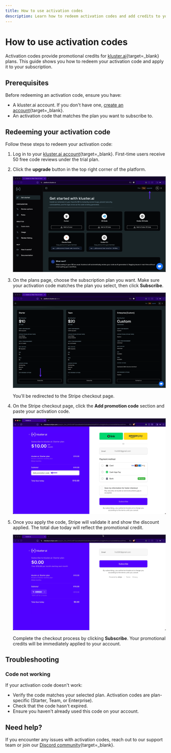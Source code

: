 ```yaml
---
title: How to use activation codes
description: Learn how to redeem activation codes and add credits to your kluster.ai account
---
```


# How to use activation codes

Activation codes provide promotional credits for [kluster.ai](https://www.kluster.ai/){target=_blank} plans. This guide shows you how to redeem your activation code and apply it to your subscription.

## Prerequisites

Before redeeming an activation code, ensure you have:

- A kluster.ai account. If you don't have one, [create an account](https://platform.kluster.ai/signup){target=_blank}.
- An activation code that matches the plan you want to subscribe to.

## Redeeming your activation code

Follow these steps to redeem your activation code:

1. Log in to your [kluster.ai account](https://platform.kluster.ai){target=_blank}. First-time users receive 50 free code reviews under the trial plan.

2. Click the **upgrade** button in the top right corner of the platform.

    ![Upgrade button on kluster.ai platform](/images/code-reviews/code/faq/activation-codes/activation-code-1.webp)

3. On the plans page, choose the subscription plan you want. Make sure your activation code matches the plan you select, then click **Subscribe**.

    ![kluster.ai subscription plans](/images/code-reviews/code/faq/activation-codes/activation-code-2.webp)

    You'll be redirected to the Stripe checkout page.

4. On the Stripe checkout page, click the **Add promotion code** section and paste your activation code.

    ![Stripe checkout with promotion code field](/images/code-reviews/code/faq/activation-codes/activation-code-3.webp)

5. Once you apply the code, Stripe will validate it and show the discount applied. The total due today will reflect the promotional credit.

    ![Activation code applied successfully](/images/code-reviews/code/faq/activation-codes/activation-code-4.webp)

    Complete the checkout process by clicking **Subscribe**. Your promotional credits will be immediately applied to your account.

## Troubleshooting

### Code not working

If your activation code doesn't work:

- Verify the code matches your selected plan. Activation codes are plan-specific (Starter, Team, or Enterprise).
- Check that the code hasn't expired.
- Ensure you haven't already used this code on your account.

## Need help?

If you encounter any issues with activation codes, reach out to our support team or join our [Discord community](https://discord.com/invite/klusterai){target=_blank}.
